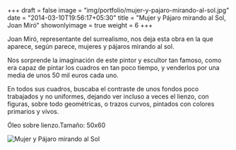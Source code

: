 +++
draft = false
image = "img/portfolio/mujer-y-pajaro-mirando-al-sol.jpg"
date = "2014-03-10T19:56:17+05:30"
title = "Mujer y Pájaro mirando al Sol, Joan Miró"
showonlyimage = true
weight = 6
+++

Joan Miró, representante del surrealismo, nos deja esta obra en la que aparece, según parece, mujeres y pájaros mirando al sol.
<!--more-->

Nos sorprende la imaginación de este pintor y escultor tan famoso, como era capaz de pintar los cuadros en tan poco tiempo, y venderlos por una media de unos 50 mil euros cada uno.

En todos sus cuadros, buscaba el contraste de unos fondos poco trabajados y no uniformes, dejando ver incluso a veces el lienzo, con figuras, sobre todo geométricas, o trazos curvos, pintados con colores primarios y vivos.

Óleo sobre lienzo.Tamaño: 50x60

![Mujer y Pájaro mirando al Sol](/img/portfolio/mujer-y-pajaro-mirando-al-sol.jpg)
